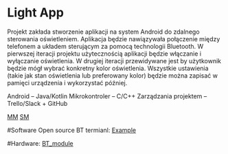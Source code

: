 # Light App

Projekt zakłada stworzenie aplikacji na system Android do zdalnego sterowania
oświetleniem. Aplikacja będzie nawiązywała połączenie między telefonem a
układem sterującym za pomocą technologii Bluetooth. W pierwszej iteracji projektu
użytecznością aplikacji będzie włączanie i wyłączanie oświetlenia. W drugiej iteracji przewidywane jest by
użytkownik będzie mógł wybrać konkretny kolor oświetlenia. Wszystkie
ustawienia (takie jak stan oświetlenia lub preferowany kolor) będzie można
zapisać w pamięci urządzenia i wykorzystać później.

Android – Java/Kotlin
Mikrokontroler – C/C++
Zarządzania projektem – Trello/Slack + GitHub

[MM](https://coggle.it/diagram/X3_hahiU9AZJpjAe/t/system-aplikacji-mobilnej/7c2afdfe4f0b2f459d299cb9a7fb9e59e140767570244a0182b53d069437c624)
[SM](https://coggle.it/diagram/X3_hahiU9AZJpjAe/t/system-aplikacji-mobilnej)

#Software
Open source BT termianl: 
[Example](https://github.com/kai-morich/SimpleBluetoothTerminal)


#Hardware:
[BT_module](https://www.aliexpress.com/item/32786773297.html?spm=a2g0s.9042311.0.0.27424c4ds3v0eZ)

